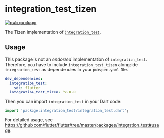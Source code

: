 # integration_test_tizen

[![pub package](https://img.shields.io/pub/v/integration_test_tizen.svg)](https://pub.dev/packages/integration_test_tizen)

The Tizen implementation of [`integration_test`](https://github.com/flutter/flutter/tree/master/packages/integration_test).

## Usage

This package is not an _endorsed_ implementation of `integration_test`. Therefore, you have to include `integration_test_tizen` alongside `integration_test` as dependencies in your `pubspec.yaml` file.

```yaml
dev_dependencies:
  integration_test:
    sdk: flutter
  integration_test_tizen: ^2.0.0
```

Then you can import `integration_test` in your Dart code:

```dart
import 'package:integration_test/integration_test.dart';
```

For detailed usage, see https://github.com/flutter/flutter/tree/master/packages/integration_test#usage.
